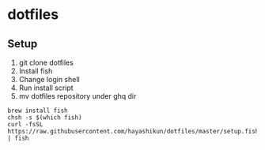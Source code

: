 # dotfiles

## Setup

1. git clone dotfiles
1. Install fish
1. Change login shell
1. Run install script
1. mv dotfiles repository under ghq dir



```
brew install fish
chsh -s $(which fish)
curl -fsSL https://raw.githubusercontent.com/hayashikun/dotfiles/master/setup.fish | fish
```
